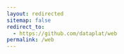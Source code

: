 ```yaml
---
layout: redirected
sitemap: false
redirect_to:
  - https://github.com/dataplat/web
permalink: /web
---
```

